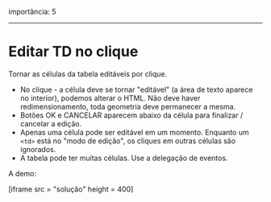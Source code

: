 importância: 5

---

# Editar TD no clique

Tornar as células da tabela editáveis ​​por clique.

- No clique - a célula deve se tornar "editável" (a área de texto aparece no interior), podemos alterar o HTML. Não deve haver redimensionamento, toda geometria deve permanecer a mesma.
- Botões OK e CANCELAR aparecem abaixo da célula para finalizar / cancelar a edição.
- Apenas uma célula pode ser editável em um momento. Enquanto um `<td>` está no "modo de edição", os cliques em outras células são ignorados.
- A tabela pode ter muitas células. Use a delegação de eventos.

A demo:

[iframe src = "solução" height = 400]
